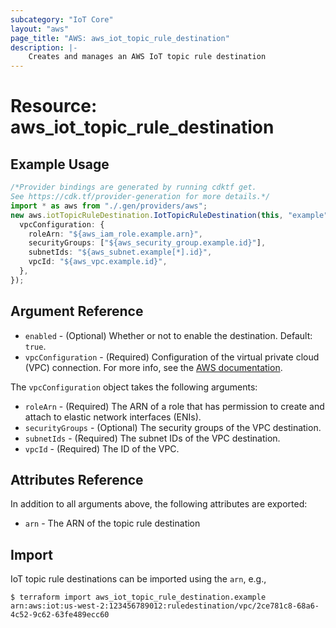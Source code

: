 ```yaml
---
subcategory: "IoT Core"
layout: "aws"
page_title: "AWS: aws_iot_topic_rule_destination"
description: |-
    Creates and manages an AWS IoT topic rule destination
---
```


# Resource: aws\_iot\_topic\_rule\_destination

## Example Usage

```typescript
/*Provider bindings are generated by running cdktf get.
See https://cdk.tf/provider-generation for more details.*/
import * as aws from "./.gen/providers/aws";
new aws.iotTopicRuleDestination.IotTopicRuleDestination(this, "example", {
  vpcConfiguration: {
    roleArn: "${aws_iam_role.example.arn}",
    securityGroups: ["${aws_security_group.example.id}"],
    subnetIds: "${aws_subnet.example[*].id}",
    vpcId: "${aws_vpc.example.id}",
  },
});

```

## Argument Reference

* `enabled` - (Optional) Whether or not to enable the destination. Default: `true`.
* `vpcConfiguration` - (Required) Configuration of the virtual private cloud (VPC) connection. For more info, see the [AWS documentation](https://docs.aws.amazon.com/iot/latest/developerguide/vpc-rule-action.html).

The `vpcConfiguration` object takes the following arguments:

* `roleArn` - (Required) The ARN of a role that has permission to create and attach to elastic network interfaces (ENIs).
* `securityGroups` - (Optional) The security groups of the VPC destination.
* `subnetIds` - (Required) The subnet IDs of the VPC destination.
* `vpcId` - (Required) The ID of the VPC.

## Attributes Reference

In addition to all arguments above, the following attributes are exported:

* `arn` - The ARN of the topic rule destination

## Import

IoT topic rule destinations can be imported using the `arn`, e.g.,

```console
$ terraform import aws_iot_topic_rule_destination.example arn:aws:iot:us-west-2:123456789012:ruledestination/vpc/2ce781c8-68a6-4c52-9c62-63fe489ecc60
```
